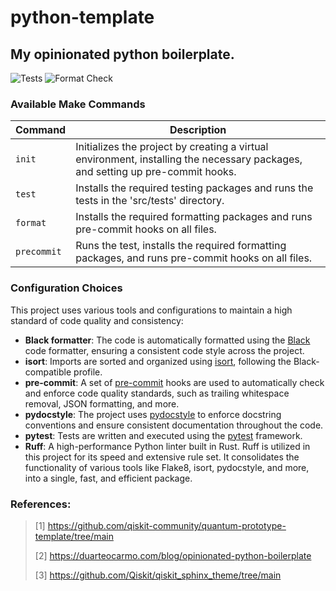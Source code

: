 # python-template

## My opinionated python boilerplate.

![Tests](https://github.com/evmckinney9/python-template/actions/workflows/tests.yml/badge.svg?branch=main)
![Format Check](https://github.com/evmckinney9/python-template/actions/workflows/format-check.yml/badge.svg?branch=main)

### Available Make Commands

| Command   | Description                                                                                             |
| --------- | ------------------------------------------------------------------------------------------------------- |
| `init`    | Initializes the project by creating a virtual environment, installing the necessary packages, and setting up pre-commit hooks. |
| `test`    | Installs the required testing packages and runs the tests in the 'src/tests' directory.                |
| `format`  | Installs the required formatting packages and runs pre-commit hooks on all files.                       |
| `precommit` | Runs the test, installs the required formatting packages, and runs pre-commit hooks on all files.      |

### Configuration Choices

This project uses various tools and configurations to maintain a high standard of code quality and consistency:

- **Black formatter**: The code is automatically formatted using the [Black](https://github.com/psf/black) code formatter, ensuring a consistent code style across the project.
- **isort**: Imports are sorted and organized using [isort](https://github.com/PyCQA/isort), following the Black-compatible profile.
- **pre-commit**: A set of [pre-commit](https://pre-commit.com/) hooks are used to automatically check and enforce code quality standards, such as trailing whitespace removal, JSON formatting, and more.
- **pydocstyle**: The project uses [pydocstyle](http://www.pydocstyle.org/) to enforce docstring conventions and ensure consistent documentation throughout the code.
- **pytest**: Tests are written and executed using the [pytest](https://docs.pytest.org/en/latest/) framework.
- **Ruff**: A high-performance Python linter built in Rust. Ruff is utilized in this project for its speed and extensive rule set. It consolidates the functionality of various tools like Flake8, isort, pydocstyle, and more, into a single, fast, and efficient package.

### References:

> [1] https://github.com/qiskit-community/quantum-prototype-template/tree/main
>
> [2] https://duarteocarmo.com/blog/opinionated-python-boilerplate
>
> [3] https://github.com/Qiskit/qiskit_sphinx_theme/tree/main
